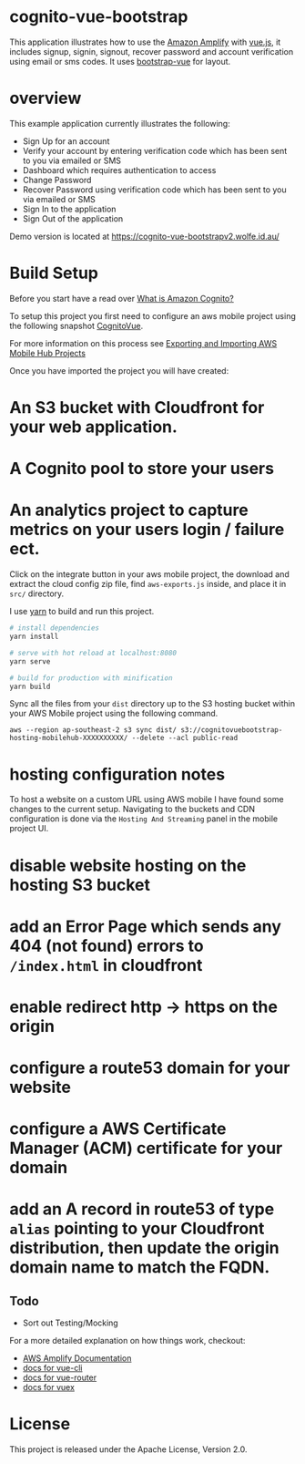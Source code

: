# cognito-vue-bootstrap

This application illustrates how to use the [Amazon Amplify](https://github.com/aws/aws-amplify) with [vue.js](https://vuejs.org/), it includes signup, signin, signout, recover password and account verification using email or sms codes. It uses [bootstrap-vue](https://bootstrap-vue.js.org/) for layout.

# overview

This example application currently illustrates the following:

* Sign Up for an account
* Verify your account by entering verification code which has been sent to you via emailed or SMS
* Dashboard which requires authentication to access
* Change Password
* Recover Password using verification code which has been sent to you via emailed or SMS
* Sign In to the application
* Sign Out of the application

Demo version is located at https://cognito-vue-bootstrapv2.wolfe.id.au/

# Build Setup

Before you start have a read over [What is Amazon Cognito?](http://docs.aws.amazon.com/cognito/latest/developerguide/what-is-amazon-cognito.html)

To setup this project you first need to configure an aws mobile project using the following snapshot [CognitoVue](https:console.aws.amazon.com/mobilehub/home#/snapshot/ef9bu3t7nsa8uz).

For more information on this process see [Exporting and Importing AWS Mobile Hub Projects](https://docs.aws.amazon.com/aws-mobile/latest/developerguide/project-import-export.html)

Once you have imported the project you will have created:

# An S3 bucket with Cloudfront for your web application.
# A Cognito pool to store your users
# An analytics project to capture metrics on your users login / failure ect.

Click on the integrate button in your aws mobile project, the download and extract the cloud config zip file, find `aws-exports.js` inside, and place it in `src/` directory.

I use [yarn](https://yarnpkg.com/) to build and run this project.

``` bash
# install dependencies
yarn install

# serve with hot reload at localhost:8080
yarn serve

# build for production with minification
yarn build
```

Sync all the files from your `dist` directory up to the S3 hosting bucket within your AWS Mobile project using the following command.

```
aws --region ap-southeast-2 s3 sync dist/ s3://cognitovuebootstrap-hosting-mobilehub-XXXXXXXXXX/ --delete --acl public-read
```

# hosting configuration notes

To host a website on a custom URL using AWS mobile I have found some changes to the current setup. Navigating to the buckets and CDN configuration is done via the `Hosting And Streaming` panel in the mobile project UI.

# disable website hosting on the hosting S3 bucket
# add an Error Page which sends any 404 (not found) errors to `/index.html` in cloudfront
# enable redirect http -> https on the origin
# configure a route53 domain for your website
# configure a AWS Certificate Manager (ACM) certificate for your domain
# add an A record in route53 of type `alias` pointing to your Cloudfront distribution, then update the origin domain name to match the FQDN.

## Todo

* Sort out Testing/Mocking

For a more detailed explanation on how things work, checkout:

* [AWS Amplify Documentation](https://aws.github.io/aws-amplify/)
* [docs for vue-cli](https://cli.vuejs.org/)
* [docs for vue-router](http://router.vuejs.org/en/)
* [docs for vuex](https://vuex.vuejs.org/)

# License

This project is released under the Apache License, Version 2.0.
